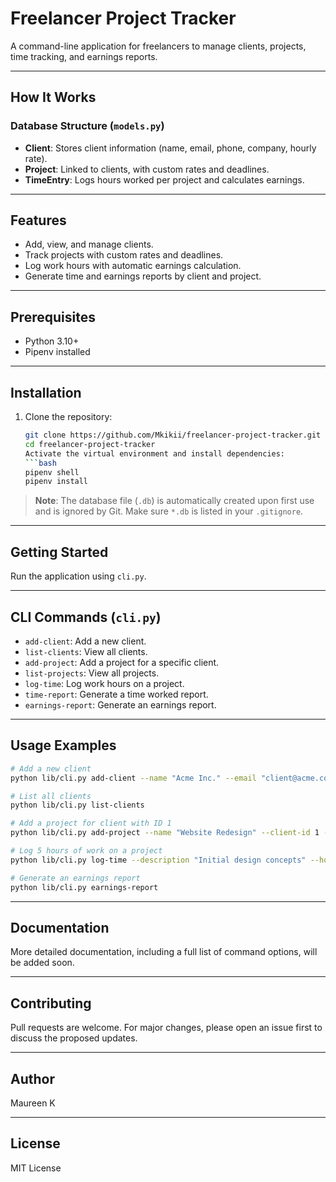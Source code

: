 # Freelancer Project Tracker

A command-line application for freelancers to manage clients, projects, time tracking, and earnings reports.

---

## How It Works

### Database Structure (`models.py`)

- **Client**: Stores client information (name, email, phone, company, hourly rate).
- **Project**: Linked to clients, with custom rates and deadlines.
- **TimeEntry**: Logs hours worked per project and calculates earnings.

---

## Features

- Add, view, and manage clients.
- Track projects with custom rates and deadlines.
- Log work hours with automatic earnings calculation.
- Generate time and earnings reports by client and project.

---

## Prerequisites

- Python 3.10+
- Pipenv installed

---

## Installation

1. Clone the repository:
   ````bash
   git clone https://github.com/Mkikii/freelancer-project-tracker.git
   cd freelancer-project-tracker
   Activate the virtual environment and install dependencies:
   ```bash
   pipenv shell
   pipenv install
   ````

> **Note**: The database file (`.db`) is automatically created upon first use and is ignored by Git. Make sure `*.db` is listed in your `.gitignore`.

---

## Getting Started

Run the application using `cli.py`.

---

## CLI Commands (`cli.py`)

- `add-client`: Add a new client.
- `list-clients`: View all clients.
- `add-project`: Add a project for a specific client.
- `list-projects`: View all projects.
- `log-time`: Log work hours on a project.
- `time-report`: Generate a time worked report.
- `earnings-report`: Generate an earnings report.

---

## Usage Examples

```bash
# Add a new client
python lib/cli.py add-client --name "Acme Inc." --email "client@acme.com" --phone "0712345678" --rate 75.0

# List all clients
python lib/cli.py list-clients

# Add a project for client with ID 1
python lib/cli.py add-project --name "Website Redesign" --client-id 1 --rate 85.0 --deadline "2025-09-30"

# Log 5 hours of work on a project
python lib/cli.py log-time --description "Initial design concepts" --hours 5.0 --client-id 1 --project-id 1

# Generate an earnings report
python lib/cli.py earnings-report
```

---

## Documentation

More detailed documentation, including a full list of command options, will be added soon.

---

## Contributing

Pull requests are welcome. For major changes, please open an issue first to discuss the proposed updates.

---

## Author

Maureen K

---

## License

MIT License
